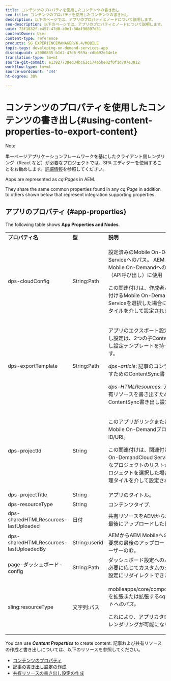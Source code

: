 ```yaml
---
title: コンテンツのプロパティを使用したコンテンツの書き出し
seo-title: コンテンツのプロパティを使用したコンテンツの書き出し
description: 以下のページでは、アプリのプロパティとノードについて説明します。
seo-description: 以下のページでは、アプリのプロパティとノードについて説明します。
uuid: 73f1832f-e457-47d0-a0e1-80af90897d31
contentOwner: User
content-type: reference
products: SG_EXPERIENCEMANAGER/6.4/MOBILE
topic-tags: developing-on-demand-services-app
discoiquuid: a3006835-b1d2-47d6-959a-cdb692e34e1e
translation-type: tm+mt
source-git-commit: e13927738ed34bc62c174a5be02f0f1d707e3012
workflow-type: tm+mt
source-wordcount: '344'
ht-degree: 30%

---
```



# コンテンツのプロパティを使用したコンテンツの書き出し{#using-content-properties-to-export-content}

>[!NOTE]
>
>単一ページアプリケーションフレームワークを基にしたクライアント側レンダリング（React など）が必要なプロジェクトでは、SPA エディターを使用することをお勧めします。[詳細情報](/help/sites-developing/spa-overview.md)を参照してください。

Apps are represented as *cq:Pages* in AEM.

They share the same common properties found in any *cq:Page* in addition to others shown below that represent integration supporting properties.

## アプリのプロパティ {#app-properties}

The following table shows **App Properties and Nodes**.

<table>
 <tbody>
  <tr>
   <td><strong>プロパティ名</strong></td>
   <td><strong>型</strong></td>
   <td><strong>説明</strong></td>
  </tr>
  <tr>
   <td>dps-cloudConfig</td>
   <td>String:Path</td>
   <td><p>設定済みのMobile On-DemandCloud Serviceへのパス。 AEM MobileからMobile On-Demandへのアクション（API呼び出し）に使用</p> <p>この関連付けは、作成者がアプリを関連付けるMobile On-DemandCloud Serviceを選択した場合に、接続を管理タイルを介して設定されます。</p> </td>
  </tr>
  <tr>
   <td>dps-exportTemplate</td>
   <td>String:Path</td>
   <td><p>アプリのエクスポート設定のパス 書き出し設定は、2つの子ContentSync書き出し設定テンプレートを持つフォルダーです。</p> <p><i>dps-article</i>: 記事のコンテンツを書き出すためのContentSync書き出し設定</p> <p><i>dps-HTMLResources</i>: アプリ/記事の共有リソースを書き出すためのContentSync書き出し設定</p> </td>
  </tr>
  <tr>
   <td>dps-projectId</td>
   <td>String</td>
   <td><p>このアプリがリンクまたは連結されるMobile On-DemandプロジェクトのID/URI。</p> <p>この関連付けは、関連付けられたMobile On-DemandCloud Serviceで使用可能なプロジェクトのリストから作成者がプロジェクトを選択した場合に、接続の管理タイルを介して設定されます。</p> </td>
  </tr>
  <tr>
   <td>dps-projectTitle</td>
   <td>String</td>
   <td>アプリのタイトル。</td>
  </tr>
  <tr>
   <td>dps-resourceType</td>
   <td>String</td>
   <td>コンテンツタイプ.</td>
  </tr>
  <tr>
   <td>dps-sharedHTMLResources-lastUploaded</td>
   <td>日付</td>
   <td>共有リソースをAEMからAEM Mobileに最後にアップロードした日付。</td>
  </tr>
  <tr>
   <td>dps-sharedHTMLResources-lastUploadedBy</td>
   <td>String:userid</td>
   <td>AEMからAEM Mobileへの共有リソース要求の最後のアップロードを実行したユーザーのID。</td>
  </tr>
  <tr>
   <td>page-ダッシュボード-config</td>
   <td>String:Path</td>
   <td>ダッシュボード設定へのパス。 パスは、必要に応じてカスタムのダッシュボード設定にリダイレクトできます。</td>
  </tr>
  <tr>
   <td>sling:resourceType</td>
   <td>文字列:パス</td>
   <td><p>mobileapps/core/components/instanceを拡張または拡張するcq: <i>コンポーネントへのパス。</i></p> <p>これにより、アプリカタログでの配置とレンダリングが可能になります。</p> </td>
  </tr>
 </tbody>
</table>

You can use ***Content Properties*** to create content. 記事および共有リソースの作成と書き出しについては、以下のリソースを参照してください。

* [コンテンツのプロパティ](/help/mobile/content-properties.md)
* [記事の書き出し設定の作成](/help/mobile/creating-article-export-configuration.md)
* [共有リソースの書き出し設定の作成](/help/mobile/creating-shared-resources-export-configuration.md)
